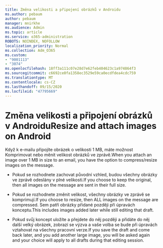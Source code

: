 ```yaml
---
title: Změna velikosti a připojení obrázků v Androidu
ms.author: pebaum
author: pebaum
manager: mnirkhe
ms.audience: Admin
ms.topic: article
ms.service: o365-administration
ROBOTS: NOINDEX, NOFOLLOW
localization_priority: Normal
ms.collection: Adm_O365
ms.custom:
- "9001113"
- "3074"
ms.openlocfilehash: 18ff3a111c07e28d7e62feb404623c1a974864f3
ms.sourcegitcommit: c6692ce0fa1358ec3529e59ca0ecdfdea4cdc759
ms.translationtype: MT
ms.contentlocale: cs-CZ
ms.lasthandoff: 09/15/2020
ms.locfileid: "47795669"
---
```

# <a name="resize-and-attach-images-on-android"></a><span data-ttu-id="a412f-102">Změna velikosti a připojení obrázků v Androidu</span><span class="sxs-lookup"><span data-stu-id="a412f-102">Resize and attach images on Android</span></span>

<span data-ttu-id="a412f-103">Když k e-mailu připojíte obrázek o velikosti 1 MB, máte možnost Komprimovat nebo měnit velikost obrázků ve zprávě.</span><span class="sxs-lookup"><span data-stu-id="a412f-103">When you attach an image over 1 MB in size to an email, you have the option to compress/resize images on the message.</span></span>
 
- <span data-ttu-id="a412f-104">Pokud se rozhodnete zachovat původní vzhled, budou všechny obrázky ve zprávě odeslány v plné velikosti.</span><span class="sxs-lookup"><span data-stu-id="a412f-104">If you choose to keep the original, then all images on the message are sent in their full size.</span></span>
 
- <span data-ttu-id="a412f-105">Pokud se rozhodnete změnit velikost, všechny obrázky ve zprávě se komprimují.</span><span class="sxs-lookup"><span data-stu-id="a412f-105">If you choose to resize, then ALL images on the message are compressed.</span></span>  <span data-ttu-id="a412f-106">Sem patří obrázky přidané později při úpravách konceptu.</span><span class="sxs-lookup"><span data-stu-id="a412f-106">This includes images added later while still editing that draft.</span></span>
 
- <span data-ttu-id="a412f-107">Pokud svůj koncept uložíte a přejdete do něj později a přidáte do něj další velký obrázek, zobrazí se výzva a vaše volba se bude při úpravách vztahovat na všechny pracovní verze.</span><span class="sxs-lookup"><span data-stu-id="a412f-107">If you save the draft and come back later, and you add another large image, you will be asked again and your choice will apply to all drafts during that editing session.</span></span>
 
